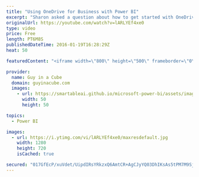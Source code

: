 ```yaml
---
title: "Using OneDrive for Business with Power BI"
excerpt: "Sharon asked a question about how to get started with OneDrive for Business and then use that with Power BI. I look at how you can get up and running, and then look at how you can connect to documents within OneDrive from Power BI.  This also touches on your Organizational account and how that relates"
originalUrl: https://youtube.com/watch?v=lARLYEf4xe0
type: video
price: Free
length: PT6M8S
publishedDateTime: 2016-01-19T16:28:29Z
heat: 50

featuredContent: "<iframe width=\"800\" height=\"500\" frameborder=\"0\" src=\"https://www.youtube.com/embed/lARLYEf4xe0\" allow=\"accelerometer; autoplay; encrypted-media; gyroscope; picture-in-picture\" allowfullscreen></iframe>"

provider:
  name: Guy in a Cube
  domain: guyinacube.com
  images:
    - url: https://smartableai.github.io/microsoft-power-bi/assets/images/organizations/guyinacube.com-50x50.jpg
      width: 50
      height: 50

topics:
  - Power BI

images:
  - url: https://i.ytimg.com/vi/lARLYEf4xe0/maxresdefault.jpg
    width: 1280
    height: 720
    isCached: true

secured: "017GfEcP/xuVdet/UipdIRsYRkzxQ6AmtCR+AgCJyYQ03DhIKsAs5tPM7M9SjoP5H/fEitPDARuy07Z8MGIXY5ZsYPo1hsTPMNWLi85Wd7Z5QwtMCNHsERdzmpYiR0/kFJb7+iuHiCIYam0Uc8v62Cj0ik+VJ4Mp6IdhVzum8LNBL92LbXeBEVTml4bZPVKimIO3nA7BmnIDWYkxUSzB6PPHpghILqRrjXs5XWZJOBqMUE1qYVecHG6aq+yYiSrYJnQQfpmW9G+ntqbDG3nHLeYzV4u+8++Yg54GRObI3B7kPS8Pc3BXnvNzjnEF/xLLHAuPFnSwsh/1ibYzvc6QoSXvtGqOtdSfoRHVZ5tvcbYpxxy3JYGNP5lTtcC2cnuygGjzKmRxhjyZlRtdQVzVsrTTKH58MTtoQpX+UIdGnNo=;NyWAhYfZiBiXaqB29nsGiw=="
---
```


